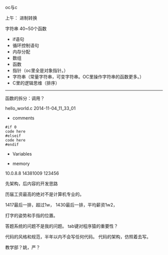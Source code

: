 oc与c


上午：
进制转换 


字符串 40~50个函数

- if语句
- 循环控制语句
- 内存分配
- 数组
- 函数
- 指针（oc里全是对象指针。）
- 字符串（常量字符串，可变字符串。OC里操作字符串的函数更多。）
- C里的逻辑思维（排序）

---
函数的拆分：调用？

hello_world.c 2014-11-04_11_33_01

- comments

```
#if 0
code here
#elseif
code here
#endif

```

- Variables

- memory

10.0.8.8
14381009
123456

先架构，后内容的开发思路

历届工资最高的绝对不是计算机专业的。

1417最后一排，超过1w，
1430最后一排，平均薪资1w2，

打字的姿势和手指的位置。

答题系统的问题不是我的问题。
tab键对程序猿的重要性？

代码的风格和规范，半年以内不会写任何代码。
代码的架构，仿照着去写。

教学部？姚，严？


